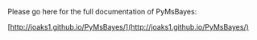Please go here for the full documentation of PyMsBayes:

[http://joaks1.github.io/PyMsBayes/](http://joaks1.github.io/PyMsBayes/)

